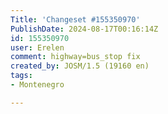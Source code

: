 ```yaml
---
Title: 'Changeset #155350970'
PublishDate: 2024-08-17T00:16:14Z
id: 155350970
user: Erelen
comment: highway=bus_stop fix
created_by: JOSM/1.5 (19160 en)
tags:
- Montenegro

---
```

